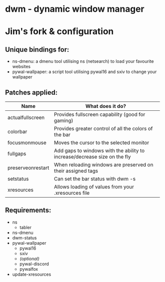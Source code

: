 # dwm - dynamic window manager
# Jim's fork & configuration

## Unique bindings for:
- ns-dmenu: a dmenu tool utilising ns (netsearch) to load your favourite websites
- pywal-wallpaper: a script tool utilising pywal16 and sxiv to change your wallpaper

## Patches applied:
| Name | What does it do? |
|------|------------------|
| actualfullscreen | Provides fullscreen capability (good for gaming) |
| colorbar | Provides greater control of all the colors of the bar |
| focusmonmouse | Moves the cursor to the selected monitor |
| fullgaps | Add gaps to windows with the ability to increase/decrease size on the fly |
| preserveonrestart | When reloading windows are preserved on their assigned tags |
| setstatus | Can set the bar status with dwm -s |
| xresources | Allows loading of values from your .xresources file |


## Requirements:
- ns 
    - tabler
- ns-dmenu
- dwm-status
- pywal-wallpaper
    - pywal16
    - sxiv
    - *(optional)*
    - pywal-discord
    - pywalfox
- update-xresources

